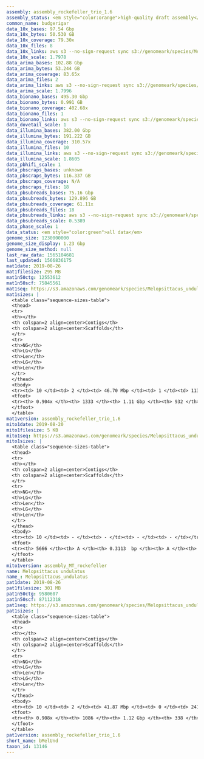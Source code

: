 ```yaml
---
assembly: assembly_rockefeller_trio_1.6
assembly_status: <em style="color:orange">high-quality draft assembly</em>
common_name: budgerigar
data_10x_bases: 97.54 Gbp
data_10x_bytes: 50.530 GB
data_10x_coverage: 79.30x
data_10x_files: 8
data_10x_links: aws s3 --no-sign-request sync s3://genomeark/species/Melopsittacus_undulatus/bMelUnd1/genomic_data/10x/ .<br>
data_10x_scale: 1.7978
data_arima_bases: 102.88 Gbp
data_arima_bytes: 53.244 GB
data_arima_coverage: 83.65x
data_arima_files: 2
data_arima_links: aws s3 --no-sign-request sync s3://genomeark/species/Melopsittacus_undulatus/bMelUnd1/genomic_data/arima/ .<br>
data_arima_scale: 1.7996
data_bionano_bases: 495.30 Gbp
data_bionano_bytes: 0.991 GB
data_bionano_coverage: 402.68x
data_bionano_files: 1
data_bionano_links: aws s3 --no-sign-request sync s3://genomeark/species/Melopsittacus_undulatus/bMelUnd1/genomic_data/bionano/ .<br>
data_dovetail_scale: 1
data_illumina_bases: 382.00 Gbp
data_illumina_bytes: 191.222 GB
data_illumina_coverage: 310.57x
data_illumina_files: 10
data_illumina_links: aws s3 --no-sign-request sync s3://genomeark/species/Melopsittacus_undulatus/bMelUnd2/genomic_data/illumina/ .<br>aws s3 --no-sign-request sync s3://genomeark/species/Melopsittacus_undulatus/bMelUnd3/genomic_data/illumina/ .<br>
data_illumina_scale: 1.8605
data_pbhifi_scale: 1
data_pbscraps_bases: unknown
data_pbscraps_bytes: 116.337 GB
data_pbscraps_coverage: N/A
data_pbscraps_files: 18
data_pbsubreads_bases: 75.16 Gbp
data_pbsubreads_bytes: 129.896 GB
data_pbsubreads_coverage: 61.11x
data_pbsubreads_files: 18
data_pbsubreads_links: aws s3 --no-sign-request sync s3://genomeark/species/Melopsittacus_undulatus/bMelUnd1/genomic_data/pacbio/ . --exclude "*scraps.bam* --exclude "*ccs.bam*"<br>
data_pbsubreads_scale: 0.5389
data_phase_scale: 1
data_status: <em style="color:green">all data</em>
genome_size: 1230000000
genome_size_display: 1.23 Gbp
genome_size_method: null
last_raw_data: 1565104681
last_updated: 1566836175
mat1date: 2019-08-26
mat1filesize: 295 MB
mat1n50ctg: 12553612
mat1n50scf: 75845561
mat1seq: https://s3.amazonaws.com/genomeark/species/Melopsittacus_undulatus/bMelUnd1/assembly_rockefeller_trio_1.6/bMelUnd1.mat.asm.20190826.fasta.gz
mat1sizes: |
  <table class="sequence-sizes-table">
  <thead>
  <tr>
  <th></th>
  <th colspan=2 align=center>Contigs</th>
  <th colspan=2 align=center>Scaffolds</th>
  </tr>
  <tr>
  <th>NG</th>
  <th>LG</th>
  <th>Len</th>
  <th>LG</th>
  <th>Len</th>
  </tr>
  </thead>
  <tbody>
  <tr><td> 10 </td><td> 2 </td><td> 46.70 Mbp </td><td> 1 </td><td> 113.31 Mbp </td></tr>  <tr><td> 20 </td><td> 5 </td><td> 37.80 Mbp </td><td> 2 </td><td> 88.75 Mbp </td></tr>  <tr><td> 30 </td><td> 8 </td><td> 36.32 Mbp </td><td> 3 </td><td> 87.39 Mbp </td></tr>  <tr><td> 40 </td><td> 13 </td><td> 17.90 Mbp </td><td> 4 </td><td> 86.63 Mbp </td></tr>  <tr style="background-color:#cccccc;"><td> 50 </td><td> 21 </td><td style="background-color:#88ff88;"> 12.55 Mbp </td><td> 6 </td><td style="background-color:#88ff88;"> 75.85 Mbp </td></tr>  <tr><td> 60 </td><td> 34 </td><td> 7.39 Mbp </td><td> 8 </td><td> 57.50 Mbp </td></tr>  <tr><td> 70 </td><td> 57 </td><td> 4.05 Mbp </td><td> 11 </td><td> 35.30 Mbp </td></tr>  <tr><td> 80 </td><td> 112 </td><td> 1.11 Mbp </td><td> 16 </td><td> 16.16 Mbp </td></tr>  <tr><td> 90 </td><td> 1002 </td><td> 36.98 Kbp </td><td> 45 </td><td> 1.07 Mbp </td></tr>  <tr><td> 100 </td><td> - </td><td> - </td><td> - </td><td> - </td></tr>  </tbody>
  <tfoot>
  <tr><th> 0.904x </th><th> 1333 </th><th> 1.11 Gbp </th><th> 932 </th><th> 1.18 Gbp </th></tr>
  </tfoot>
  </table>
mat1version: assembly_rockefeller_trio_1.6
mito1date: 2019-08-20
mito1filesize: 5 KB
mito1seq: https://s3.amazonaws.com/genomeark/species/Melopsittacus_undulatus/bMelUnd1/assembly_MT_rockefeller/bMelUnd1.MT.20190820.fasta.gz
mito1sizes: |
  <table class="sequence-sizes-table">
  <thead>
  <tr>
  <th></th>
  <th colspan=2 align=center>Contigs</th>
  <th colspan=2 align=center>Scaffolds</th>
  </tr>
  <tr>
  <th>NG</th>
  <th>LG</th>
  <th>Len</th>
  <th>LG</th>
  <th>Len</th>
  </tr>
  </thead>
  <tbody>
  <tr><td> 10 </td><td> - </td><td> - </td><td> - </td><td> - </td></tr>  <tr><td> 20 </td><td> - </td><td> - </td><td> - </td><td> - </td></tr>  <tr><td> 30 </td><td> - </td><td> - </td><td> - </td><td> - </td></tr>  <tr><td> 40 </td><td> - </td><td> - </td><td> - </td><td> - </td></tr>  <tr style="background-color:#cccccc;"><td> 50 </td><td> - </td><td style="background-color:#ff8888;"> - </td><td> - </td><td style="background-color:#ff8888;"> - </td></tr>  <tr><td> 60 </td><td> - </td><td> - </td><td> - </td><td> - </td></tr>  <tr><td> 70 </td><td> - </td><td> - </td><td> - </td><td> - </td></tr>  <tr><td> 80 </td><td> - </td><td> - </td><td> - </td><td> - </td></tr>  <tr><td> 90 </td><td> - </td><td> - </td><td> - </td><td> - </td></tr>  <tr><td> 100 </td><td> - </td><td> - </td><td> - </td><td> - </td></tr>  </tbody>
  <tfoot>
  <tr><th> 5666 </th><th> A </th><th> 0.3113  bp </th><th> A </th><th> 0.3113  bp </th></tr>
  </tfoot>
  </table>
mito1version: assembly_MT_rockefeller
name: Melopsittacus undulatus
name_: Melopsittacus_undulatus
pat1date: 2019-08-26
pat1filesize: 301 MB
pat1n50ctg: 9580607
pat1n50scf: 87112318
pat1seq: https://s3.amazonaws.com/genomeark/species/Melopsittacus_undulatus/bMelUnd1/assembly_rockefeller_trio_1.6/bMelUnd1.pat.asm.20190826.fasta.gz
pat1sizes: |
  <table class="sequence-sizes-table">
  <thead>
  <tr>
  <th></th>
  <th colspan=2 align=center>Contigs</th>
  <th colspan=2 align=center>Scaffolds</th>
  </tr>
  <tr>
  <th>NG</th>
  <th>LG</th>
  <th>Len</th>
  <th>LG</th>
  <th>Len</th>
  </tr>
  </thead>
  <tbody>
  <tr><td> 10 </td><td> 2 </td><td> 41.87 Mbp </td><td> 0 </td><td> 241.60 Mbp </td></tr>  <tr><td> 20 </td><td> 6 </td><td> 25.46 Mbp </td><td> 1 </td><td> 116.19 Mbp </td></tr>  <tr><td> 30 </td><td> 11 </td><td> 21.98 Mbp </td><td> 2 </td><td> 112.87 Mbp </td></tr>  <tr><td> 40 </td><td> 18 </td><td> 14.91 Mbp </td><td> 3 </td><td> 99.20 Mbp </td></tr>  <tr style="background-color:#cccccc;"><td> 50 </td><td> 28 </td><td style="background-color:#88ff88;"> 9.58 Mbp </td><td> 4 </td><td style="background-color:#88ff88;"> 87.11 Mbp </td></tr>  <tr><td> 60 </td><td> 46 </td><td> 4.97 Mbp </td><td> 5 </td><td> 86.53 Mbp </td></tr>  <tr><td> 70 </td><td> 85 </td><td> 1.98 Mbp </td><td> 8 </td><td> 45.27 Mbp </td></tr>  <tr><td> 80 </td><td> 204 </td><td> 0.58 Mbp </td><td> 11 </td><td> 23.07 Mbp </td></tr>  <tr><td> 90 </td><td> 823 </td><td> 63.06 Kbp </td><td> 51 </td><td> 0.36 Mbp </td></tr>  <tr><td> 100 </td><td> - </td><td> - </td><td> - </td><td> - </td></tr>  </tbody>
  <tfoot>
  <tr><th> 0.908x </th><th> 1086 </th><th> 1.12 Gbp </th><th> 338 </th><th> 1.13 Gbp </th></tr>
  </tfoot>
  </table>
pat1version: assembly_rockefeller_trio_1.6
short_name: bMelUnd
taxon_id: 13146
---
```

